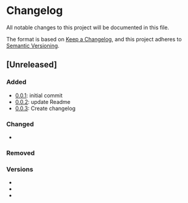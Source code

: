 # Changelog
All notable changes to this project will be documented in this file.

The format is based on [Keep a Changelog](https://keepachangelog.com/en/1.0.0/),
and this project adheres to [Semantic Versioning](https://semver.org/spec/v2.0.0.html).

## [Unreleased]

### Added
- [0.0.1]: initial commit
- [0.0.2]: update Readme
- [0.0.3]: Create changelog

### Changed
- 

### Removed

### Versions
- [0.0.3]: https://github.com/twizou/yi-b3-devops-tp1/tree/
- [0.0.2]: https://github.com/twizou/yi-b3-devops-tp1/tree/3c3814b5a23e5579b9defeb7b99fd4e8040a8fee
- [0.0.1]: https://github.com/twizou/yi-b3-devops-tp1/tree/2f87e40c4f8ccbbcfb1f0cb9a67cdd5da38be03a
